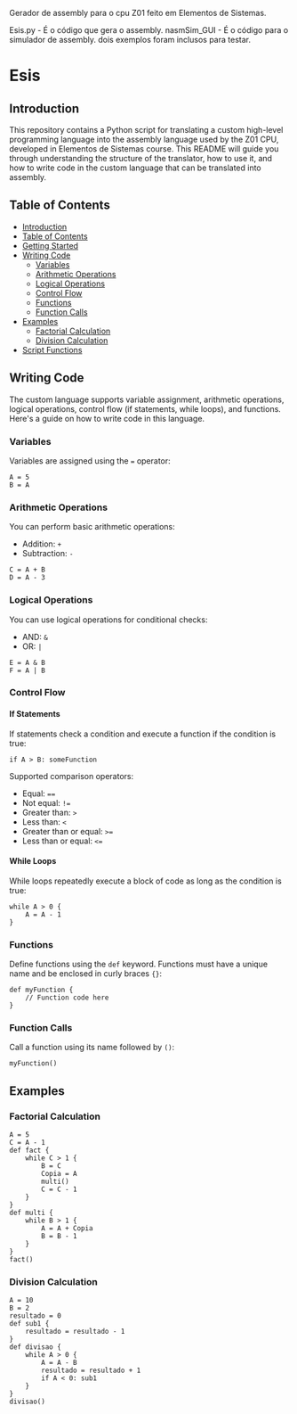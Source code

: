 Gerador de assembly para o cpu Z01 feito em Elementos de Sistemas.

Esis.py - É o código que gera o assembly. 
nasmSim_GUI - É o código para o simulador de assembly.
dois exemplos foram inclusos para testar.

# Esis

## Introduction
This repository contains a Python script for translating a custom high-level programming language into the assembly language used by the Z01 CPU, developed in Elementos de Sistemas course. This README will guide you through understanding the structure of the translator, how to use it, and how to write code in the custom language that can be translated into assembly.

## Table of Contents
- [Introduction](#introduction)
- [Table of Contents](#table-of-contents)
- [Getting Started](#getting-started)
- [Writing Code](#writing-code)
  - [Variables](#variables)
  - [Arithmetic Operations](#arithmetic-operations)
  - [Logical Operations](#logical-operations)
  - [Control Flow](#control-flow)
  - [Functions](#functions)
  - [Function Calls](#function-calls)
- [Examples](#examples)
  - [Factorial Calculation](#factorial-calculation)
  - [Division Calculation](#division-calculation)
- [Script Functions](#script-functions)

## Writing Code

The custom language supports variable assignment, arithmetic operations, logical operations, control flow (if statements, while loops), and functions. Here's a guide on how to write code in this language.

### Variables

Variables are assigned using the `=` operator:
```plaintext
A = 5
B = A
```

### Arithmetic Operations

You can perform basic arithmetic operations:
- Addition: `+`
- Subtraction: `-`

```plaintext
C = A + B
D = A - 3
```

### Logical Operations

You can use logical operations for conditional checks:
- AND: `&`
- OR: `|`

```plaintext
E = A & B
F = A | B
```

### Control Flow

#### If Statements
If statements check a condition and execute a function if the condition is true:
```plaintext
if A > B: someFunction
```

Supported comparison operators:
- Equal: `==`
- Not equal: `!=`
- Greater than: `>`
- Less than: `<`
- Greater than or equal: `>=`
- Less than or equal: `<=`

#### While Loops
While loops repeatedly execute a block of code as long as the condition is true:
```plaintext
while A > 0 {
    A = A - 1
}
```

### Functions

Define functions using the `def` keyword. Functions must have a unique name and be enclosed in curly braces `{}`:
```plaintext
def myFunction {
    // Function code here
}
```

### Function Calls

Call a function using its name followed by `()`:
```plaintext
myFunction()
```

## Examples

### Factorial Calculation

```plaintext
A = 5
C = A - 1
def fact {
    while C > 1 {
        B = C
        Copia = A
        multi()
        C = C - 1
    }
}
def multi {
    while B > 1 {
        A = A + Copia
        B = B - 1
    }
}
fact()
```

### Division Calculation

```plaintext
A = 10
B = 2
resultado = 0
def sub1 {
    resultado = resultado - 1
}
def divisao {
    while A > 0 {
        A = A - B
        resultado = resultado + 1
        if A < 0: sub1
    }
}
divisao()
```
